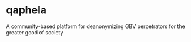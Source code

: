# qaphela
A community-based platform for deanonymizing GBV perpetrators for the greater good of society
